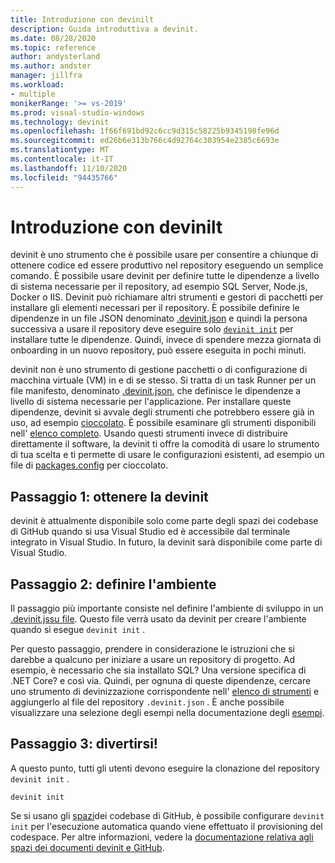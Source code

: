 ```yaml
---
title: Introduzione con devinilt
description: Guida introduttiva a devinit.
ms.date: 08/28/2020
ms.topic: reference
author: andysterland
ms.author: andster
manager: jillfra
ms.workload:
- multiple
monikerRange: '>= vs-2019'
ms.prod: visual-studio-windows
ms.technology: devinit
ms.openlocfilehash: 1f66f691bd92c6cc9d315c58225b9345198fe96d
ms.sourcegitcommit: ed26b6e313b766c4d92764c303954e2385c6693e
ms.translationtype: MT
ms.contentlocale: it-IT
ms.lasthandoff: 11/10/2020
ms.locfileid: "94435766"
---
```

# <a name="getting-started-with-devinit"></a>Introduzione con devinilt

devinit è uno strumento che è possibile usare per consentire a chiunque di ottenere codice ed essere produttivo nel repository eseguendo un semplice comando. È possibile usare devinit per definire tutte le dipendenze a livello di sistema necessarie per il repository, ad esempio SQL Server, Node.js, Docker o IIS. Devinit può richiamare altri strumenti e gestori di pacchetti per installare gli elementi necessari per il repository. È possibile definire le dipendenze in un file JSON denominato [.devinit.json](devinit-json.md) e quindi la persona successiva a usare il repository deve eseguire solo [`devinit init`](devinit-commands.md#init) per installare tutte le dipendenze. Quindi, invece di spendere mezza giornata di onboarding in un nuovo repository, può essere eseguita in pochi minuti.

devinit non è uno strumento di gestione pacchetti o di configurazione di macchina virtuale (VM) in e di se stesso. Si tratta di un task Runner per un file manifesto, denominato [.devinit.json](devinit-json.md), che definisce le dipendenze a livello di sistema necessarie per l'applicazione. Per installare queste dipendenze, devinit si avvale degli strumenti che potrebbero essere già in uso, ad esempio [cioccolato](https://chocolatey.org). È possibile esaminare gli strumenti disponibili nell' [elenco completo](devinit-tool-list.md). Usando questi strumenti invece di distribuire direttamente il software, la devinit ti offre la comodità di usare lo strumento di tua scelta e ti permette di usare le configurazioni esistenti, ad esempio un file di [packages.config](https://chocolatey.org/docs/commands-install#packagesconfig) per cioccolato.  

## <a name="step-1-get-devinit"></a>Passaggio 1: ottenere la devinit

devinit è attualmente disponibile solo come parte degli spazi dei codebase di GitHub quando si usa Visual Studio ed è accessibile dal terminale integrato in Visual Studio. In futuro, la devinit sarà disponibile come parte di Visual Studio.

## <a name="step-2-define-your-environment"></a>Passaggio 2: definire l'ambiente

Il passaggio più importante consiste nel definire l'ambiente di sviluppo in un [.devinit.jssu file](devinit-json.md). Questo file verrà usato da devinit per creare l'ambiente quando si esegue `devinit init` .

Per questo passaggio, prendere in considerazione le istruzioni che si darebbe a qualcuno per iniziare a usare un repository di progetto. Ad esempio, è necessario che sia installato SQL? Una versione specifica di .NET Core? e così via. Quindi, per ognuna di queste dipendenze, cercare uno strumento di devinizzazione corrispondente nell' [elenco di strumenti](devinit-tool-list.md) e aggiungerlo al file del repository `.devinit.json` . È anche possibile visualizzare una selezione degli esempi nella documentazione degli [esempi](sample-readme.md).

## <a name="step-3-enjoy"></a>Passaggio 3: divertirsi!

A questo punto, tutti gli utenti devono eseguire la clonazione del repository `devinit init` .

```console
devinit init
```

Se si usano gli [spazi](https://github.com/features/codespaces)dei codebase di GitHub, è possibile configurare `devinit init` per l'esecuzione automatica quando viene effettuato il provisioning del codespace. Per altre informazioni, vedere la [documentazione relativa agli spazi dei documenti devinit e GitHub](devinit-and-codespaces.md).
